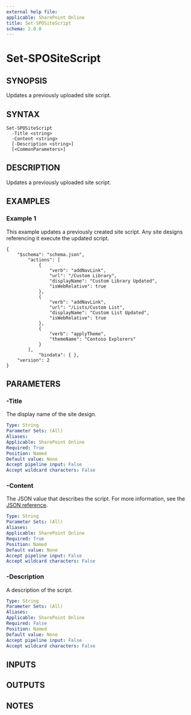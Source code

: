 ```yaml
---
external help file: 
applicable: SharePoint Online
title: Set-SPOSiteScript
schema: 2.0.0
---
```


# Set-SPOSiteScript

## SYNOPSIS

Updates a previously uploaded site script.

## SYNTAX

```
Set-SPOSiteScript
  -Title <string>
  -Content <string>
  [-Description <string>]
  [<CommonParameters>]
```

## DESCRIPTION

Updates a previously uploaded site script.

## EXAMPLES

### Example 1 

This example updates a previously created site script. Any site designs referencing it execute the updated script. 

```
{
    "$schema": "schema.json",
        "actions": [
            {
                "verb": "addNavLink",
                "url": "/Custom Library",
                "displayName": "Custom Library Updated",
                "isWebRelative": true
            },
            {
                "verb": "addNavLink",
                "url": "/Lists/Custom List",
                "displayName": "Custom List Updated",
                "isWebRelative": true
            },
            {
                "verb": "applyTheme",
                "themeName": "Contoso Explorers"
            }
        ],
            "bindata": { },
    "version": 2
}
```

## PARAMETERS

### -Title

The display name of the site design.

```yaml
Type: String
Parameter Sets: (All)
Aliases: 
Applicable: SharePoint Online
Required: True
Position: Named
Default value: None
Accept pipeline input: False
Accept wildcard characters: False  
```

### -Content

The JSON value that describes the script. For more information, see the [JSON reference](https://docs.microsoft.com/en-us/sharepoint/dev/declarative-customization/site-design-json-schema).

```yaml
Type: String
Parameter Sets: (All)
Aliases: 
Applicable: SharePoint Online
Required: True
Position: Named
Default value: None
Accept pipeline input: False
Accept wildcard characters: False 
```

### -Description

A description of the script.

```yaml
Type: String
Parameter Sets: (All)
Aliases: 
Applicable: SharePoint Online
Required: False
Position: Named
Default value: None
Accept pipeline input: False
Accept wildcard characters: False 
```


## INPUTS

## OUTPUTS

## NOTES


